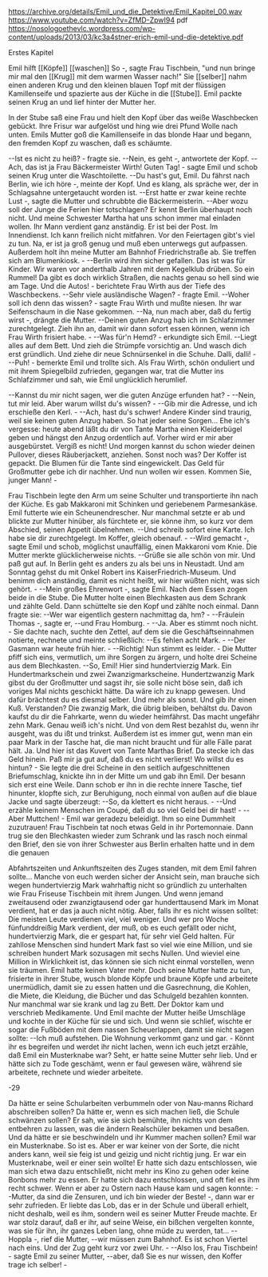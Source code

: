 https://archive.org/details/Emil_und_die_Detektive/Emil_Kapitel_00.wav
https://www.youtube.com/watch?v=ZfMD-ZpwI94
	pdf https://nosologoethevlc.wordpress.com/wp-content/uploads/2013/03/kc3a4stner-erich-emil-und-die-detektive.pdf

Erstes Kapitel 

Emil hilft [[Köpfe]] [[waschen]] So -, sagte Frau Tischbein, 
"und nun bringe mir mal den [[Krug]] mit dem warmen Wasser nach!" Sie [[selber]] nahm einen anderen Krug und den kleinen blauen Topf mit der flüssigen Kamillenseife und spazierte aus der Küche in die [[Stube]]. Emil packte seinen Krug an und lief hinter der Mutter her. 

In der Stube saß eine Frau und hielt den Kopf über das weiße Waschbecken gebückt. Ihre Frisur war aufgelöst und hing wie drei Pfund Wolle nach unten. Emils Mutter goß die Kamillenseife in das blonde Haar und begann, den fremden Kopf zu waschen, daß es schäumte. 


--Ist es nicht zu heiß? - fragte sie. 
--Nein, es geht -, antwortete der Kopf. 
--Ach, das ist ja Frau Bäckermeister Wirth! Guten Tag! - sagte Emil und schob seinen Krug unter die Waschtoilette. 
--Du hast's gut, Emil. Du fährst nach Berlin, wie ich höre -, meinte der Kopf. Und es klang, als spräche wer, der in Schlagsahne untergetaucht worden ist. 
--Erst hatte er zwar keine rechte Lust -, sagte die Mutter und schrubbte die Bäckermeisterin. 
--Aber wozu soll der Junge die Ferien hier totschlagen? Er kennt Berlin überhaupt noch nicht. Und meine Schwester Martha hat uns schon immer mal einladen wollen. Ihr Mann verdient ganz anständig. Er ist bei der Post. Im Innendienst. Ich kann freilich nicht mitfahren. Vor den Feiertagen gibt's viel zu tun. Na, er ist ja groß genug und muß eben unterwegs gut aufpassen. Außerdem holt ihn meine Mutter am Bahnhof Friedrichstraße ab. Sie treffen sich am Blumenkiosk. - 
--Berlin wird ihm sicher gefallen. Das ist was für Kinder. Wir waren vor anderthalb Jahren mit dem Kegelklub drüben. So ein Rummel! Da gibt es doch wirklich Straßen, die nachts genau so hell sind wie am Tage. Und die Autos! - berichtete Frau Wirth aus der Tiefe des Waschbeckens. 
--Sehr viele ausländische Wagen? - fragte Emil. 
--Woher soll ich denn das wissen? - sagte Frau Wirth und mußte niesen. Ihr war Seifenschaum in die Nase gekommen. 
--Na, nun mach aber, daß du fertig wirst -, drängte die Mutter. 
--Deinen guten Anzug hab ich im Schlafzimmer zurechtgelegt. Zieh ihn an, damit wir dann sofort essen können, wenn ich Frau Wirth frisiert habe. - 
--Was für'n Hemd? - erkundigte sich Emil. 
--Liegt alles auf dem Bett. Und zieh die Strümpfe vorsichtig an. Und wasch dich erst gründlich. Und ziehe dir neue Schnürsenkel in die Schuhe. Dalli, dalli! - 
--Puh! - bemerkte Emil und trollte sich. Als Frau Wirth, schön onduliert und mit ihrem Spiegelbild zufrieden, gegangen war, trat die Mutter ins Schlafzimmer und sah, wie Emil unglücklich herumlief. 

--Kannst du mir nicht sagen, wer die guten Anzüge erfunden hat? - 
--Nein, tut mir leid. Aber warum willst du's wissen? - 
--Gib mir die Adresse, und ich erschieße den Kerl. - 
--Ach, hast du's schwer! Andere Kinder sind traurig, weil sie keinen guten Anzug haben. So hat jeder seine Sorgen... Ehe ich's vergesse: heute abend läßt du dir von Tante Martha einen Kleiderbügel geben und hängst den Anzug ordentlich auf. Vorher wird er mir aber ausgebürstet. Vergiß es nicht! Und morgen kannst du schon wieder deinen Pullover, dieses Räuberjackett, anziehen. Sonst noch was? Der Koffer ist gepackt. Die Blumen für die Tante sind eingewickelt. Das Geld für Großmutter gebe ich dir nachher. Und nun wollen wir essen. Kommen Sie, junger Mann! - 

Frau Tischbein legte den Arm um seine Schulter und transportierte ihn nach der Küche. Es gab Makkaroni mit Schinken und geriebenem Parmesankäse. Emil futterte wie ein Scheunendrescher. Nur manchmal setzte er ab und blickte zur Mutter hinüber, als fürchtete er, sie könne ihm, so kurz vor dem Abschied, seinen Appetit übelnehmen. 
--Und schreib sofort eine Karte. Ich habe sie dir zurechtgelegt. Im Koffer, gleich obenauf. - 
--Wird gemacht -, sagte Emil und schob, möglichst unauffällig, einen Makkaroni vom Knie. Die Mutter merkte glücklicherweise nichts. 
--Grüße sie alle schön von mir. Und paß gut auf. In Berlin geht es anders zu als bei uns in Neustadt. Und am Sonntag gehst du mit Onkel Robert ins KaiserFriedrich-Museum. Und benimm dich anständig, damit es nicht heißt, wir hier wüßten nicht, was sich gehört. - 
--Mein großes Ehrenwort -, sagte Emil. Nach dem Essen zogen beide in die Stube. Die Mutter holte einen Blechkasten aus dem Schrank und zählte Geld. Dann schüttelte sie den Kopf und zählte noch einmal. Dann fragte sie: 
--Wer war eigentlich gestern nachmittag da, hm? - 
--Fräulein Thomas -, sagte er, 
--und Frau Homburg. - 
--Ja. Aber es stimmt noch nicht. - Sie dachte nach, suchte den Zettel, auf dem sie die Geschäftseinnahmen notierte, rechnete und meinte schließlich: 
--Es fehlen acht Mark. - 
--Der Gasmann war heute früh hier. - 
--Richtig! Nun stimmt es leider. - Die Mutter pfiff sich eins, vermutlich, um ihre Sorgen zu ärgern, und holte drei Scheine aus dem Blechkasten. 
--So, Emil! Hier sind hundertvierzig Mark. Ein Hundertmarkschein und zwei Zwanzigmarkscheine. Hundertzwanzig Mark gibst du der Großmutter und sagst ihr, sie solle nicht böse sein, daß ich voriges Mal nichts geschickt hätte. Da wäre ich zu knapp gewesen. Und dafür brächtest du es diesmal selber. Und mehr als sonst. Und gib ihr einen Kuß. Verstanden? Die zwanzig Mark, die übrig bleiben, behältst du. Davon kaufst du dir die Fahrkarte, wenn du wieder heimfährst. Das macht ungefähr zehn Mark. Genau weiß ich's nicht. Und von dem Rest bezahlst du, wenn ihr ausgeht, was du ißt und trinkst. Außerdem ist es immer gut, wenn man ein paar Mark in der Tasche hat, die man nicht braucht und für alle Fälle parat hält. Ja. Und hier ist das Kuvert von Tante Marthas Brief. Da stecke ich das Geld hinein. Paß mir ja gut auf, daß du es nicht verlierst! Wo willst du es hintun? - Sie legte die drei Scheine in den seitlich aufgeschnittenen Briefumschlag, knickte ihn in der Mitte um und gab ihn Emil. Der besann sich erst eine Weile. Dann schob er ihn in die rechte innere Tasche, tief hinunter, klopfte sich, zur Beruhigung, noch einmal von außen auf die blaue Jacke und sagte überzeugt: 
--So, da klettert es nicht heraus. - 
--Und erzähle keinem Menschen im Coupé, daß du so viel Geld bei dir hast! - 
--Aber Muttchen! - Emil war geradezu beleidigt. Ihm so eine Dummheit zuzutrauen! Frau Tischbein tat noch etwas Geld in ihr Portemonnaie. Dann trug sie den Blechkasten wieder zum Schrank und las rasch noch einmal den Brief, den sie von ihrer Schwester aus Berlin erhalten hatte und in dem die genauen 

Abfahrtszeiten und Ankunftszeiten des Zuges standen, mit dem Emil fahren sollte... Manche von euch werden sicher der Ansicht sein, man brauche sich wegen hundertvierzig Mark wahrhaftig nicht so gründlich zu unterhalten wie Frau Friseuse Tischbein mit ihrem Jungen. Und wenn jemand zweitausend oder zwanzigtausend oder gar hunderttausend Mark im Monat verdient, hat er das ja auch nicht nötig. Aber, falls ihr es nicht wissen solltet: Die meisten Leute verdienen viel, viel weniger. Und wer pro Woche fünfunddreißig Mark verdient, der muß, ob es euch gefällt oder nicht, hundertvierzig Mark, die er gespart hat, für sehr viel Geld halten. Für zahllose Menschen sind hundert Mark fast so viel wie eine Million, und sie schreiben hundert Mark sozusagen mit sechs Nullen. Und wieviel eine Million in Wirklichkeit ist, das können sie sich nicht einmal vorstellen, wenn sie träumen. Emil hatte keinen Vater mehr. Doch seine Mutter hatte zu tun, frisierte in ihrer Stube, wusch blonde Köpfe und braune Köpfe und arbeitete unermüdlich, damit sie zu essen hatten und die Gasrechnung, die Kohlen, die Miete, die Kleidung, die Bücher und das Schulgeld bezahlen konnten. Nur manchmal war sie krank und lag zu Bett. Der Doktor kam und verschrieb Medikamente. Und Emil machte der Mutter heiße Umschläge und kochte in der Küche für sie und sich. Und wenn sie schlief, wischte er sogar die Fußböden mit dem nassen Scheuerlappen, damit sie nicht sagen sollte: 
--Ich muß aufstehen. Die Wohnung verkommt ganz und gar. - Könnt ihr es begreifen und werdet ihr nicht lachen, wenn ich euch jetzt erzähle, daß Emil ein Musterknabe war? Seht, er hatte seine Mutter sehr lieb. Und er hätte sich zu Tode geschämt, wenn er faul gewesen wäre, während sie arbeitete, rechnete und wieder arbeitete. 

-29

Da hätte er seine Schularbeiten verbummeln oder von Nau-manns Richard abschreiben sollen? Da hätte er, wenn es sich machen ließ, die Schule schwänzen sollen? Er sah, wie sie sich bemühte, ihn nichts von dem entbehren zu lassen, was die ändern Realschüler bekamen und besaßen. Und da hätte er sie beschwindeln und ihr Kummer machen sollen? Emil war ein Musterknabe. So ist es. Aber er war keiner von der Sorte, die nicht anders kann, weil sie feig ist und geizig und nicht richtig jung. Er war ein Musterknabe, weil er einer sein wollte! Er hatte sich dazu entschlossen, wie man sich etwa dazu entschließt, nicht mehr ins Kino zu gehen oder keine Bonbons mehr zu essen. Er hatte sich dazu entschlossen, und oft fiel es ihm recht schwer. Wenn er aber zu Ostern nach Hause kam und sagen konnte: 
--Mutter, da sind die Zensuren, und ich bin wieder der Beste! -, dann war er sehr zufrieden. Er liebte das Lob, das er in der Schule und überall erhielt, nicht deshalb, weil es ihm, sondern weil es seiner Mutter Freude machte. Er war stolz darauf, daß er ihr, auf seine Weise, ein bißchen vergelten konnte, was sie für ihn, ihr ganzes Leben lang, ohne müde zu werden, tat... 
--Hoppla -, rief die Mutter, 
--wir müssen zum Bahnhof. Es ist schon Viertel nach eins. Und der Zug geht kurz vor zwei Uhr. - 
--Also los, Frau Tischbein! - sagte Emil zu seiner Mutter, 
--aber, daß Sie es nur wissen, den Koffer trage ich selber! -